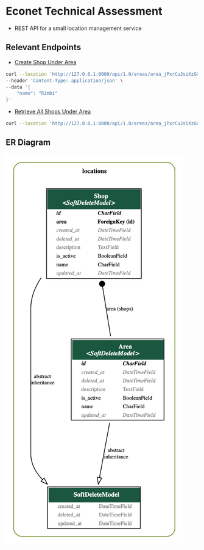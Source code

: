 # Econet Technical Assessment

- REST API for  a small location management service

## Relevant Endpoints
- [Create Shop Under Area](http://127.0.0.1:8000/api/1.0/areas/<area_id>/shops)
```bash
curl --location 'http://127.0.0.1:8000/api/1.0/areas/area_jPxrCuJsiXzGGM0m8WqrV3k5yRwIp0/shops' \
--header 'Content-Type: application/json' \
--data '{
    "name": "Rimbi"
}'
```
- [Retrieve All Shops Under Area](http://127.0.0.1:8000/api/1.0/areas/<area_id>/shops)
```bash
curl --location 'http://127.0.0.1:8000/api/1.0/areas/area_jPxrCuJsiXzGGM0m8WqrV3k5yRwIp0/shops'
```

## ER Diagram

![ER Diagram](./ER.png)